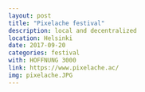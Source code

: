 ```yaml
---
layout: post
title: "Pixelache festival"
description: local and decentralized
location: Helsinki
date: 2017-09-20
categories: festival
with: HOFFNUNG 3000
link: https://www.pixelache.ac/
img: pixelache.JPG
---
```

